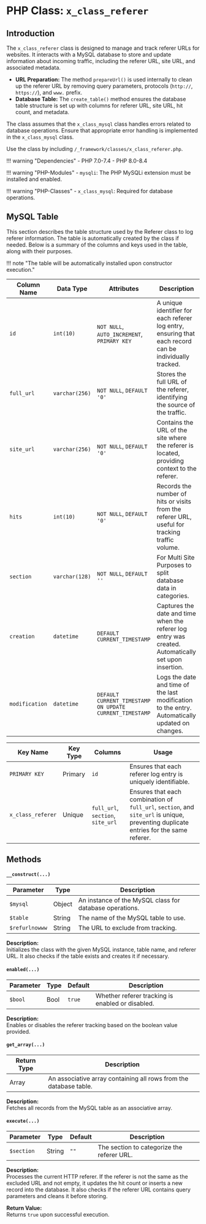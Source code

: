 # PHP Class: `x_class_referer` 

## Introduction

The `x_class_referer` class is designed to manage and track referer URLs for websites. It interacts with a MySQL database to store and update information about incoming traffic, including the referer URL, site URL, and associated metadata.

- **URL Preparation:** The method `prepareUrl()` is used internally to clean up the referer URL by removing query parameters, protocols (`http://`, `https://`), and `www.` prefix.  
- **Database Table:** The `create_table()` method ensures the database table structure is set up with columns for referer URL, site URL, hit count, and metadata.  

The class assumes that the `x_class_mysql` class handles errors related to database operations. Ensure that appropriate error handling is implemented in the `x_class_mysql` class.

Use the class by including `/_framework/classes/x_class_referer.php`.

!!! warning "Dependencies"
	- PHP 7.0-7.4
	- PHP 8.0-8.4
	
!!! warning "PHP-Modules"
	- `mysqli`: The PHP MySQLi extension must be installed and enabled.  

!!! warning "PHP-Classes"
	- `x_class_mysql`: Required for database operations.

## MySQL Table

This section describes the table structure used by the Referer class to log referer information. The table is automatically created by the class if needed. Below is a summary of the columns and keys used in the table, along with their purposes.

!!! note "The table will be automatically installed upon constructor execution."

| Column Name   | Data Type    | Attributes                                    | Description                                                                                         |
|---------------|--------------|-----------------------------------------------|-----------------------------------------------------------------------------------------------------|
| `id`          | `int(10)`    | `NOT NULL`, `AUTO_INCREMENT`, `PRIMARY KEY`  | A unique identifier for each referer log entry, ensuring that each record can be individually tracked. |
| `full_url`    | `varchar(256)` | `NOT NULL`, `DEFAULT '0'`                   | Stores the full URL of the referer, identifying the source of the traffic.                          |
| `site_url`    | `varchar(256)` | `NOT NULL`, `DEFAULT '0'`                   | Contains the URL of the site where the referer is located, providing context to the referer.        |
| `hits`        | `int(10)`    | `NOT NULL`, `DEFAULT '0'`                    | Records the number of hits or visits from the referer URL, useful for tracking traffic volume.      |
| `section`     | `varchar(128)` | `NOT NULL`, `DEFAULT ''`                    | For Multi Site Purposes to split database data in categories.    |
| `creation`    | `datetime`   | `DEFAULT CURRENT_TIMESTAMP`                 | Captures the date and time when the referer log entry was created. Automatically set upon insertion. |
| `modification`| `datetime`   | `DEFAULT CURRENT_TIMESTAMP ON UPDATE CURRENT_TIMESTAMP` | Logs the date and time of the last modification to the entry. Automatically updated on changes.   |


| Key Name      | Key Type  | Columns | Usage                                                                                                  |
|---------------|-----------|---------|--------------------------------------------------------------------------------------------------------|
| `PRIMARY KEY` | Primary   | `id`    | Ensures that each referer log entry is uniquely identifiable.                                            |
| `x_class_referer` | Unique    | `full_url`, `section`, `site_url` | Ensures that each combination of `full_url`, `section`, and `site_url` is unique, preventing duplicate entries for the same referer. |


## Methods

#### `__construct(...)`

| Parameter          | Type     | Description                                      |
|--------------------|----------|--------------------------------------------------|
| `$mysql`           | Object   | An instance of the MySQL class for database operations. |
| `$table`           | String   | The name of the MySQL table to use.             |
| `$refurlnowww`     | String   | The URL to exclude from tracking.                |

**Description:**  
Initializes the class with the given MySQL instance, table name, and referer URL. It also checks if the table exists and creates it if necessary.

#### `enabled(...)`

| Parameter          | Type   | Default | Description                                    |
|--------------------|--------|---------|------------------------------------------------|
| `$bool`            | Bool   | `true`  | Whether referer tracking is enabled or disabled. |

**Description:**  
Enables or disables the referer tracking based on the boolean value provided.

#### `get_array(...)`

| Return Type        | Description                                         |
|--------------------|-----------------------------------------------------|
| Array              | An associative array containing all rows from the database table. |

**Description:**  
Fetches all records from the MySQL table as an associative array.

#### `execute(...)`

| Parameter          | Type     | Default | Description                                      |
|--------------------|----------|---------|--------------------------------------------------|
| `$section`         | String   | `""`    | The section to categorize the referer URL.       |

**Description:**  
Processes the current HTTP referer. If the referer is not the same as the excluded URL and not empty, it updates the hit count or inserts a new record into the database. It also checks if the referer URL contains query parameters and cleans it before storing.

**Return Value:**  
Returns `true` upon successful execution.


